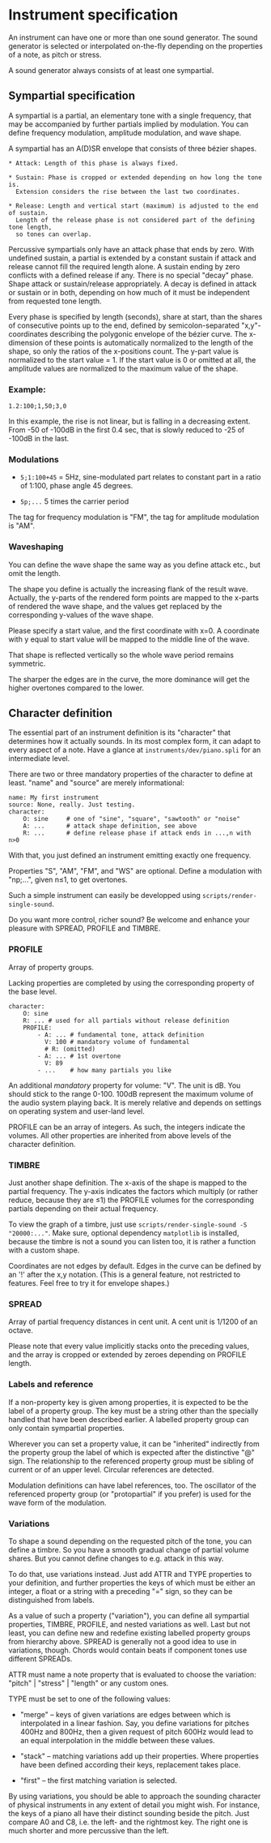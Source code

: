 Instrument specification
========================


An instrument can have one or more than one sound generator. The sound generator is selected
or interpolated on-the-fly depending on the properties of a note, as pitch or stress.

A sound generator always consists of at least one sympartial.

Sympartial specification
------------------------

A sympartial is a partial, an elementary tone with a single frequency, that may be
accompanied by further partials implied by modulation. You can define frequency
modulation, amplitude modulation, and wave shape.

A sympartial has an A(D)SR envelope that consists of three bézier shapes.

    * Attack: Length of this phase is always fixed.

    * Sustain: Phase is cropped or extended depending on how long the tone is.
      Extension considers the rise between the last two coordinates.

    * Release: Length and vertical start (maximum) is adjusted to the end of sustain.
      Length of the release phase is not considered part of the defining tone length,
      so tones can overlap.

Percussive sympartials only have an attack phase that ends by zero. With undefined sustain,
a partial is extended by a constant sustain if attack and release cannot fill the required
length alone. A sustain ending by zero conflicts with a defined release if any. There is no
special "decay" phase. Shape attack or sustain/release appropriately. A decay is defined in
attack or sustain or in both, depending on how much of it must be independent from requested
tone length.

Every phase is specified by length (seconds), share at start, than the shares of consecutive
points up to the end, defined by semicolon-separated "x,y"-coordinates describing the polygonic
envelope of the bézier curve. The x-dimension of these points is automatically normalized to
the length of the shape, so only the ratios of the x-positions count. The y-part value is
normalized to the start value = 1. If the start value is 0 or omitted at all, the amplitude
values are normalized to the maximum value of the shape.
 
### Example:

    1.2:100;1,50;3,0

In this example, the rise is not linear, but is falling in a decreasing extent. From -50 of -100dB
in the first 0.4 sec, that is slowly reduced to -25 of -100dB in the last.

### Modulations

 - `5;1:100+45` = 5Hz, sine-modulated part relates to constant part in a ratio of 1:100,
   phase angle 45 degrees.

 - `5p;...` 5 times the carrier period

The tag for frequency modulation is "FM", the tag for amplitude modulation is "AM".

### Waveshaping

You can define the wave shape the same way as you define attack etc., but omit the length.

The shape you define is actually the increasing flank of the result wave. Actually, the y-parts
of the rendered form points are mapped to the x-parts of rendered the wave shape, and the values
get replaced by the corresponding y-values of the wave shape.

Please specify a start value, and the first coordinate with x=0.
A coordinate with y equal to start value will be mapped to the middle line of the wave.

That shape is reflected vertically so the whole wave period remains symmetric.

The sharper the edges are in the curve, the more dominance will get the higher overtones
compared to the lower.


Character definition
--------------------

The essential part of an instrument definition is its "character" that determines how it actually
sounds. In its most complex form, it can adapt to every aspect of a note. Have a glance at
`instruments/dev/piano.spli` for an intermediate level.

There are two or three mandatory properties of the character to define at least. "name" and "source"
are merely informational:

    name: My first instrument
    source: None, really. Just testing.
    character:
        O: sine     # one of "sine", "square", "sawtooth" or "noise"
        A: ...      # attack shape definition, see above
        R: ...      # define release phase if attack ends in ...,n with n>0

With that, you just defined an instrument emitting exactly one frequency.

Properties "S", "AM", "FM", and "WS" are optional. Define a modulation with "np;...", given n≤1,
to get overtones.

Such a simple instrument can easily be developped using `scripts/render-single-sound`.

Do you want more control, richer sound? Be welcome and enhance your pleasure with SPREAD,
PROFILE and TIMBRE.


### PROFILE

Array of property groups.

Lacking properties are completed by using the corresponding property of the base level.

    character:
        O: sine
        R: ... # used for all partials without release definition
        PROFILE:
            - A: ... # fundamental tone, attack definition
              V: 100 # mandatory volume of fundamental
              # R: (omitted)
            - A: ... # 1st overtone
              V: 89
            - ...    # how many partials you like
            

An additional *mandatory* property for volume: "V". The unit is dB. You should stick
to the range 0-100. 100dB represent the maximum volume of the audio system playing back.
It is merely relative and depends on settings on operating system and user-land level.

PROFILE can be an array of integers. As such, the integers indicate the volumes. All
other properties are inherited from above levels of the character definition.


### TIMBRE

Just another shape definition. The x-axis of the shape is mapped to the partial frequency.
The y-axis indicates the factors which multiply (or rather reduce, because they are ≤1) the
PROFILE volumes for the corresponding partials depending on their actual frequency.

To view the graph of a timbre, just use `scripts/render-single-sound -S "20000:..."`.
Make sure, optional dependency `matplotlib` is installed, because the timbre is not a sound
you can listen too, it is rather a function with a custom shape.

Coordinates are not edges by default. Edges in the curve can be defined by an '!' after the
x,y notation. (This is a general feature, not restricted to features. Feel free to try it
for envelope shapes.)


### SPREAD

Array of partial frequency distances in cent unit. A cent unit is 1/1200 of an octave.

Please note that every value implicitly stacks onto the preceding values, and the array is
cropped or extended by zeroes depending on PROFILE length.

### Labels and reference

If a non-property key is given among properties, it is expected to be the label of a property
group. The key must be a string other than the specially handled that have been described
earlier. A labelled property group can only contain sympartial properties.

Wherever you can set a property value, it can be "inherited" indirectly from the property group
the label of which is expected after the distinctive "@" sign. The relationship to the referenced
property group must be sibling of current or of an upper level. Circular references are
detected.

Modulation definitions can have label references, too. The oscillator of the referenced
property group (or "protopartial" if you prefer) is used for the wave form of the modulation.


### Variations

To shape a sound depending on the requested pitch of the tone, you can define a timbre. So you
have a smooth gradual change of partial volume shares. But you cannot define changes to e.g.
attack in this way.

To do that, use variations instead. Just add ATTR and TYPE properties to your
definition, and further properties the keys of which must be either an integer, a float or a
string with a preceding "=" sign, so they can be distinguished from labels.

As a value of such a property ("variation"), you can define all sympartial properties, TIMBRE,
PROFILE, and nested variations as well. Last but not least, you can define new and redefine
existing labelled property groups from hierarchy above. SPREAD is generally not a good idea
to use in variations, though. Chords would contain beats if component tones use different
SPREADs.

ATTR must name a note property that is evaluated to choose the variation:
"pitch" | "stress" | "length" or any custom ones.

TYPE must be set to one of the following values:

  * "merge" – keys of given variations are edges between which is interpolated in a linear
    fashion. Say, you define variations for pitches 400Hz and 800Hz, then a given request
    of pitch 600Hz would lead to an equal interpolation in the middle between these values.

  * "stack" – matching variations add up their properties. Where properties have been defined
    according their keys, replacement takes place.

  * "first" – the first matching variation is selected.

By using variations, you should be able to approach the sounding character of physical
instruments in any extent of detail you might wish. For instance, the keys of a piano all
have their distinct sounding beside the pitch. Just compare A0 and C8, i.e. the left- and
the rightmost key. The right one is much shorter and more percussive than the left.
